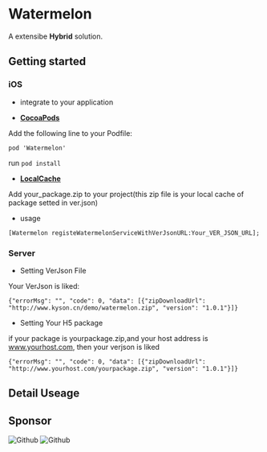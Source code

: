 # Watermelon

A extensibe **Hybrid**  solution.  

## Getting started

### iOS
* integrate to your application
- **[CocoaPods](https://cocoapods.org)**

Add the following line to your Podfile:
```
pod 'Watermelon'
```
run `pod install`

- **[LocalCache](http://www.kyson.cn/demo/watermelon.zip)**

Add your_package.zip to your project(this zip file is your local cache of package setted in ver.json)

* usage

```objc
[Watermelon registeWatermelonServiceWithVerJsonURL:Your_VER_JSON_URL];
```



### Server


* Setting VerJson File

Your VerJson is liked:

```objc
{"errorMsg": "", "code": 0, "data": [{"zipDownloadUrl": "http://www.kyson.cn/demo/watermelon.zip", "version": "1.0.1"}]}
```

* Setting Your H5 package

if your package is yourpackage.zip,and your host address is www.yourhost.com, then your verjson is liked

```objc
{"errorMsg": "", "code": 0, "data": [{"zipDownloadUrl": "http://www.yourhost.com/yourpackage.zip", "version": "1.0.1"}]}
```


## Detail Useage


## Sponsor
![Github](http://outgtntjo.bkt.clouddn.com/alipay.jpg?imageView2/2/w/200)
![Github](http://outgtntjo.bkt.clouddn.com/wechatpay.jpg?imageView2/2/w/200/)
